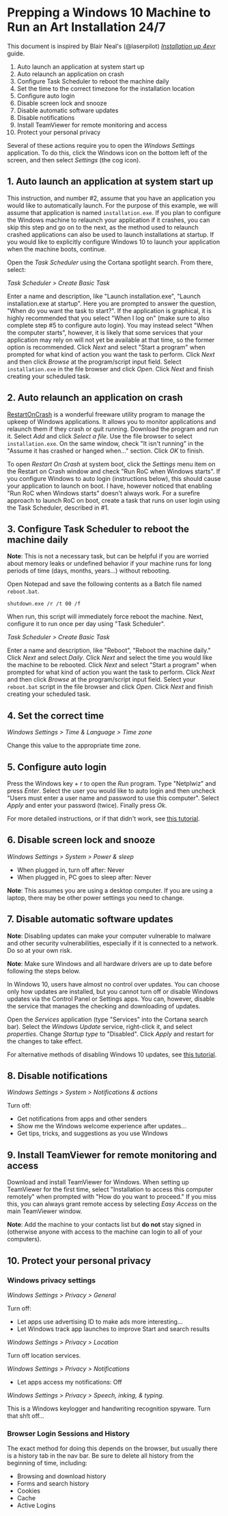 # Prepping a Windows 10 Machine to Run an Art Installation 24/7

This document is inspired by Blair Neal's (@laserpilot) [*Installation up 4evr*](https://github.com/laserpilot/Installation_Up_4evr) guide.

1. Auto launch an application at system start up
2. Auto relaunch an application on crash
3. Configure Task Scheduler to reboot the machine daily
4. Set the time to the correct timezone for the installation location
5. Configure auto login
6. Disable screen lock and snooze
7. Disable automatic software updates
8. Disable notifications
9. Install TeamViewer for remote monitoring and access
10. Protect your personal privacy

Several of these actions require you to open the *Windows Settings* application. To do this, click the Windows icon on the bottom left of the screen, and then select *Settings* (the cog icon).

## 1. Auto launch an application at system start up

This instruction, and number \#2, assume that you have an application you would like to automatically launch. For the purpose of this example, we will assume that application is named `installation.exe`. If you plan to configure the Windows machine to relaunch your application if it crashes, you can skip this step and go on to the next, as the method used to relaunch crashed applications can also be used to launch installations at startup. If you would like to explicitly configure Windows 10 to launch your application when the machine boots, continue.

Open the *Task Scheduler* using the Cortana spotlight search. From there, select:

*Task Scheduler > Create Basic Task*

Enter a name and description, like "Launch installation.exe", "Launch installation.exe at startup". Here you are prompted to answer the question, "When do you want the task to start?". If the application is graphical, it is highly recommended that you select "When I log on" (make sure to also complete step \#5 to configure auto login). You may instead select "When the computer starts", however, it is likely that some services that your application may rely on will not yet be available at that time, so the former option is recommended. Click *Next* and select "Start a program" when prompted for what kind of action you want the task to perform. Click *Next* and then click *Browse* at the program/script input field. Select `installation.exe` in the file browser and click *Open*. Click *Next* and finish creating your scheduled task.

## 2. Auto relaunch an application on crash

[RestartOnCrash](http://www.softpedia.com/get/System/File-Management/Restart-on-Crash.shtml) is a wonderful freeware utility program to manage the upkeep of Windows applications. It allows you to monitor applications and relaunch them if they crash or quit running. Download the program and run it. Select *Add* and click *Select a file*. Use the file browser to select `installation.exe`. On the same window, check "It isn't running" in the "Assume it has crashed or hanged when..." section. Click *OK* to finish.

To open *Restart On Crash* at system boot, click the *Settings* menu item on the Restart on Crash window and check "Run RoC when Windows starts". If you configure Windows to auto login (instructions below), this should cause your application to launch on boot. I have, however noticed that enabling "Run RoC when Windows starts" doesn't always work. For a surefire approach to launch RoC on boot, create a task that runs on user login using the Task Scheduler, described in \#1. 

## 3. Configure Task Scheduler to reboot the machine daily

**Note**: This is not a necessary task, but can be helpful if you are worried about memory leaks or undefined behavior if your machine runs for long periods of time (days, months, years...) without rebooting.

Open Notepad and save the following contents as a Batch file named `reboot.bat`.

```
shutdown.exe /r /t 00 /f
```

When run, this script will immediately force reboot the machine. Next, configure it to run once per day using "Task Scheduler".

*Task Scheduler > Create Basic Task*

Enter a name and description, like "Reboot", "Reboot the machine daily." Click *Next* and select *Daily*. Click *Next* and select the time you would like the machine to be rebooted. Click *Next* and select "Start a program" when prompted for what kind of action you want the task to perform. Click *Next* and then click *Browse* at the program/script input field. Select your `reboot.bat` script in the file browser and click *Open*. Click *Next* and finish creating your scheduled task.

## 4. Set the correct time

*Windows Settings > Time & Language > Time zone*

Change this value to the appropriate time zone.

## 5. Configure auto login

Press the Windows key + r to open the *Run* program. Type "Netplwiz" and press *Enter*. Select the user you would like to auto login and then uncheck "Users must enter a user name and password to use this computer". Select *Apply* and enter your password (twice). Finally press *Ok*.

For more detailed instructions, or if that didn't work, see [this tutorial](http://www.intowindows.com/how-to-automatically-login-in-windows-10/).

## 6. Disable screen lock and snooze

*Windows Settings > System > Power & sleep*

- When plugged in, turn off after: Never
- When plugged in, PC goes to sleep after: Never

**Note**: This assumes you are using a desktop computer. If you are using a laptop, there may be other power settings you need to change.

## 7. Disable automatic software updates

**Note**: Disabling updates can make your computer vulnerable to malware and other security vulnerabilities, especially if it is connected to a network. Do so at your own risk.

**Note**: Make sure Windows and all hardware drivers are up to date before following the steps below.

In Windows 10, users have almost no control over updates. You can choose only how updates are installed, but you cannot turn off or disable Windows updates via the Control Panel or Settings apps. You can, however, disable the service that manages the checking and downloading of updates.

Open the *Services* application (type "Services" into the Cortana search bar). Select the *Windows Update* service, right-click it, and select *properties*. Change *Startup type* to "Disabled". Click *Apply* and restart for the changes to take effect.

For alternative methods of disabling Windows 10 updates, see [this tutorial](http://www.intowindows.com/how-to-disable-windows-update-in-windows-10/).

## 8. Disable notifications

*Windows Settings > System > Notifications & actions*

Turn off:
- Get notifications from apps and other senders
- Show me the Windows welcome experience after updates...
- Get tips, tricks, and suggestions as you use Windows

## 9. Install TeamViewer for remote monitoring and access

Download and install TeamViewer for Windows. When setting up TeamViewer for the first time, select "Installation to access this computer remotely" when prompted with "How do you want to proceed." If you miss this, you can always grant remote access by selecting *Easy Access* on the main TeamViewer window.

 **Note**: Add the machine to your contacts list but **do not** stay signed in (otherwise anyone with access to the machine can login to all of your computers).

## 10. Protect your personal privacy

### Windows privacy settings

*Windows Settings > Privacy > General*

Turn off:

- Let apps use advertising ID to make ads more interesting...
- Let Windows track app launches to improve Start and search results

*Windows Settings > Privacy > Location*

Turn off location services.

*Windows Settings > Privacy > Notifications*

- Let apps access my notifications: Off

*Windows Settings > Privacy > Speech, inking, & typing*.

This is a Windows keylogger and handwriting recognition spyware. Turn that sh!t off...

### Browser Login Sessions and History

The exact method for doing this depends on the browser, but usually there is a history tab in the nav bar. Be sure to delete all history from the beginning of time, including:

- Browsing and download history
- Forms and search history
- Cookies
- Cache
- Active Logins
